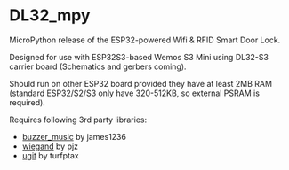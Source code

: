 # DL32_mpy
MicroPython release of the ESP32-powered Wifi & RFID Smart Door Lock.

Designed for use with ESP32S3-based Wemos S3 Mini using DL32-S3 carrier board (Schematics and gerbers coming).

Should run on other ESP32 board provided they have at least 2MB RAM (standard ESP32/S2/S3 only have 320-512KB, so external PSRAM is required).

Requires following 3rd party libraries:
- [buzzer_music](https://github.com/james1236/buzzer_music) by james1236
- [wiegand](https://github.com/pjz/micropython-wiegand) by pjz
- [ugit](https://github.com/turfptax/ugit) by turfptax
